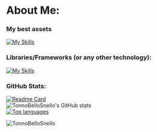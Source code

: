 # About Me:  
### My best assets
[![My Skills](https://skillicons.dev/icons?i=py,js,java,ts,html,css,cpp,php)](https://skillicons.dev)

### Libraries/Frameworks (or any other technology):

[![My Skills](https://skillicons.dev/icons?i=react,next,tailwind,svelte,rabbitmq,fastapi,flask,figma,git,maven,npm,laravel,materialui,mysql,postgres,sqlite,nodejs,prisma,supabase)](https://skillicons.dev)

### GitHub Stats:
[![Readme Card](https://github-readme-stats.vercel.app/api/pin/?username=tonnobellosnello&repo=microrabbit&theme=github_dark)](https://github.com/tonnobellosnello/microrabbit)
<br>
![TonnoBelloSnello's GitHub stats](https://github-readme-stats.vercel.app/api?username=TonnoBelloSnello&show_icons=true&theme=github_dark)
<br>
[![Top languages](https://github-readme-stats.vercel.app/api/top-langs/?username=TonnoBelloSnello&layout=compact&count_private=true&theme=github_dark)](https://github.com/anuraghazra/github-readme-stats)
<p align="left"> <img src="https://komarev.com/ghpvc/?username=TonnoBelloSnello&label=Profile%20views&color=0e75b6&style=flat" alt="TonnoBelloSnello" /> </p>
